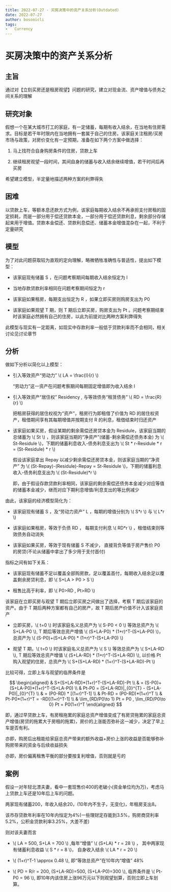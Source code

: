 ```yaml
---
title: 2022-07-27 - 买房决策中的资产关系分析(Outdated)
date: 2022-07-27
author: bosonicli
tags:
-   Currency
---
```


# 买房决策中的资产关系分析

## 主旨

通过对【立刻买房还是租房观望】问题的研究，建立对现金流、资产增值与债务之间关系的理解

## 研究对象

假想一个在某大城市打工的家庭，有一定储蓄，每期有收入结余，在当地有住房需求。目标是若干年时限内在当地拥有一套属于自己的住房。该家庭关注租房/买房市场与政策，对房价变化有一定预期，准备在如下两个方案中做选择：

1.  马上找符合自身购房条件的住房，贷款上车

2.  继续租房观望一段时间，其间自身的储蓄与收入结余继续增值，若干时间后再买房

希望建立模型，半定量地描述两种方案的利弊得失

## 困难

以贷款上车，等额本息还款方式为例，该家庭每期收入结余不再承担支付房租的固定损耗，而是一部分用于偿还贷款本金，一部分用于偿还贷款利息，剩余部分存储起来用于增值。贷款本金偿还、贷款利息偿还、储蓄本金增值混杂在一起，不利于定量研究

## 模型

为了对此问题获取较为直观的定向理解，略微牺牲准确性与普适性，提出如下模型：

+   该家庭现有储蓄 S ，在问题考察期间每期收入结余恒定为 I

+   当地存款贷款利率相同在问题考察期间恒定为 r

+   该家庭如果租房，每期支出恒定为 R ，如果立即买房则购房支出为 P0

+   该家庭如果观望 T 期，则 T 期后立即买房，购房支出为 Pt 。问题考察期结束时该家庭必然拥有自己的住房，以此为前提对比两种方案利弊得失

此模型与现实有一定距离，如现实中存款利率一般低于贷款利率而不会相同，相关讨论见讨论章节

## 分析

做如下分析以简化以上模型：

+   引入等效资产“劳动力” \\( LA = \frac{I}{r} \\)

    “劳动力”这一资产在问题考察期间每期固定增值即为收入结余 I

+   引入等效资产“居住权” Residency , 与等效债务“租赁债务” \\( RD = \frac{R}{r} \\)

    把租房获得的居住权视为“资产”，租房行为即租借了价值为  RD 的居住权资产，租借期间享有其每期增值并按期支付 R 的利息，租借结束时归还资产

+   该家庭如果买房，假设某期的剩余需偿还房贷本金为 Residule，该家庭当期的总储蓄为 \\( St \\) ，则该家庭当期的“净资产”(储蓄-剩余需偿还债务本金) 为 \\( St-Residule \\)，下期的储蓄利息收入-债务利息支出为 \\( St \* r-Residule \* r = (St-Residule) \* r \\)

    假设该家庭拿出 Repay 以减少剩余需偿还房贷本金，则该家庭当期的“净资产” 为 \\( (St-Repay)-(Residule)-Repay = St-Residule \\)，下期的储蓄利息收入-债务利息支出为 \\( (St-Residule)*r \\)

    即，由于假设存款贷款利率相同，该家庭的剩余需偿还债务本金减少对应等值的储蓄本金减少，继而对应下期利息增值/利息支出的等比例减少

由此，该家庭的经济模型简化为：

+   该家庭现有储蓄 S ，及“劳动力资产” L ，每期的增值分别为 \\( S\*r \\) 与 \\( L\*r \\)

+   该家庭如果租房，等效于负债 RD ， 每期支付利息 \\( RD\*r \\) ，租借结束则等效债务自动消失

+   该家庭如果买房，等效于现有储蓄 S 不减少， 直接背负等值于房产售价 P0 的房贷(不论从储蓄中拿出了多少用于支付首付)

指标之间有如下关系：

+   该家庭现有储蓄不足以覆盖全部购房款，足以覆盖首付，每期收入结余足以覆盖剩余房贷利息，即 \\( S+LA > P0 > S \\)

+   租售比高于利率，即 \\( P0>RD , Pt>RD \\)

该家庭在立即买房与观望 T 期后立即买房之间做出了选择，考察 T 期后该家庭的资产。由于 T 期后两种方案都有自己的房产，故 T 期后房产价值不计入该家庭资产

+   立即买房，\\( t=0 \\) 时该家庭名义总资产为 \\( S-P0 < 0 \\) 等效总资产为 \\( S+LA-P0 \\), T 期后等效总资产增值 \\( (S+LA-P0) \* (1+r)^T-(S+LA-P0) \\)，总资产为 \\( (S-P0)+(S+LA-P0) \* (1+r)^T-(S+LA-P0) \\)

+   观望 T 期，\\( t=0 \\) 时该家庭名义总资产为 \\( S \\) 等效总资产为 \\( S+LA-RD \\), T 期后等效总资产增值 \\( (S+LA-RD) \* (1+r)^T-(S+LA-RD) \\), 以价格 Pt 购入观望的住房，总资产为 \\( S+(S+LA-RD) \* (1+r)^T-(S+LA-RD)-Pt \\)

比较可得，立即上车与观望的临界条件是

$$
\begin{aligned}
& S+(S+LA-RD)*(1+r)^T-(S+LA-RD)-Pt  \\
& = (S-P0)+(S+LA-P0)*(1+r)^T-(S+LA-P0)  \\
& Pt-P0 = (S+LA-RD)|_{0}^{T} - (S+LA-P0)|_{0}^{T}   \\
& = (P0-RD) * [(1+r)^T-1]   \\
& Pt-RD = (P0-RD)*(1+r)^T   \\
& Pt-P0*(1+r)^T = -RD[(1+r)^T-1]    \\
& \lim_{RD/P0\to 1} Pt = P0 , \lim_{RD/P0\to 0} Pt = P0(1+r)^T
\end{aligned}
$$

即，通过早贷款上车，有房租拖累的家庭总资产增值变成了有房贷拖累的家庭总资产增值(房贷的拖累大于房租的拖累)，房价的上涨能否弥补这一减少，决定了早上车是否有利。

亦即，购房后出租能给家庭总资产带来的额外收益+房价上涨的收益是否能够弥补购房带来的资金与后续收益损失

亦即，房价偏离租售平衡的部分要按复利增值，否则就是亏的

## 案例

假设一对年轻北漂夫妻，看中一套现售价400的老破小(资金单位均为万)，考虑马上贷款上车还是10年后上车的问题。

两家现有储蓄200，年收入结余20，(10年内不生子，无变化)，年租房支出8。

该市存贷款年利率在10年内恒定为4%(一些理财定存能到3.5%，购房商贷利率5.2%，公积金贷款利率3.25%，大差不差)

则对该夫妻而言

+   \\( LA = 500, S+LA = 700 \\) ,每年“增值” \\( (S+LA) \* r = 28 \\) ， 其中两家现有储蓄利息收益 \\( S \* r = 8 \\)， 自身收入结余 \\( LA \* r = 20 \\)

+   \\( (1+r)^T-1 \approx 0.48 \\), 即“等效总资产”在10年内“增值” 48%

+   \\( PD = R/r = 200, (S+LA-RD)=500, (S+LA-P0)=300 \\), 临界条件是 \\( Pt-P0 = 96 \\), 即10年内该住房上涨96万元以下则观望划算，否则立即上车划算。
